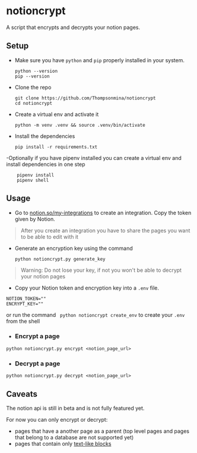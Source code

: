 
# notioncrypt


A script that encrypts and decrypts your notion pages.

## Setup

- Make sure you have `python` and `pip` properly installed in your system.

    ```shell
    python --version
    pip --version
    ```

- Clone the repo

    ```shell
    git clone https://github.com/Thompsonmina/notioncrypt
    cd notioncrypt
    ```
- Create a virtual env and activate it
    ```
    python -m venv .venv && source .venv/bin/activate
    ```
- Install the dependencies
    ```
    pip install -r requirements.txt
    ```
-Optionally if you have pipenv installed you can create a virtual env and install dependencies in one step
```
    pipenv install
    pipenv shell
```

## Usage

- Go to [notion.so/my-integrations](https://www.notion.so/my-integrations)
to create an integration. Copy the token given by Notion.

> After you create an integration you have to share the pages you want to be able to edit with it

- Generate an encryption key using the command

    ```shell
    python notioncrypt.py generate_key
    ```
> Warning: Do not lose your key, if not you won't be able to decrypt your notion pages

- Copy your Notion token and encryption key into a `.env` file.
```
NOTION_TOKEN=""
ENCRYPT_KEY=""
```
or run the command ` python notioncrypt create_env` to create your `.env` from the shell


- ### Encrypt a page 
```shell
python notioncrypt.py encrypt <notion_page_url>
```

- ### Decrypt a page
```
python notioncrypt.py decrypt <notion_page_url>
```

## Caveats
The notion api is still in beta and is not fully featured yet.

For now you can only encrypt or decrypt:
- pages that have a another page as a parent (top level pages and pages that belong to a database are not supported yet)
- pages that contain only [text-like blocks](https://developers.notion.com/reference/block)
